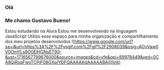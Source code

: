 ### Olá
### Me chamo Gustavo Bueno!
Estou estudando na Alura
Estou me desenvolvendo na linguagem JavaScript
Utilizo esse espaço para minha organização e compartilhamento dos meu projetos desenvolvidos
![https://www.google.com/url?sa=i&url=https%3A%2F%2Fvsgif.com%2Fgif%2F2908039&psig=AOvVaw0V0OmYLs9O0ElHGNsET90-&ust=1716567799676000&source=images&cd=vfe&opi=89978449&ved=0CA8QjRxqFwoTCPjF08GXpIYDFQAAAAAdAAAAABAj](link)
